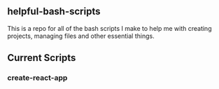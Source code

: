 helpful-bash-scripts
----------
This is a repo for all of the bash scripts I make to help me with creating projects, managing files and other essential things.

## Current Scripts

### create-react-app
